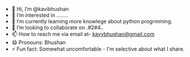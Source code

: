 - 👋 Hi, I’m @kavibhushan
- 👀 I’m interested in ........
- 🌱 I’m currently learning more knowlege about python progrmming.
- 💞️ I’m looking to collaborate on .#2#4..
- 📫 How to reach me via email at- kavybhushan@gmail.com
- 😄 Pronouns: Bhushan
- ⚡ Fun fact: Somewhat uncomfortable - I'm selective about what I share.

<!---
kavibhushan/kavibhushan is a ✨ special ✨ repository because its `README.md` (this file) appears on your GitHub profile.
You can click the Preview link to take a look at your changes.
--->
